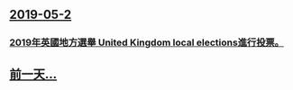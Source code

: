 ## [2019-05-2](/news/2019/05/2/index.md)

##### 
### [2019年英國地方選舉 United Kingdom local elections進行投票。 ](/news/2019/05/2/2019年英國地方選舉-United-Kingdom-local-elections進行投票.md)
## [前一天...](/news/2019/05/1/index.md)

